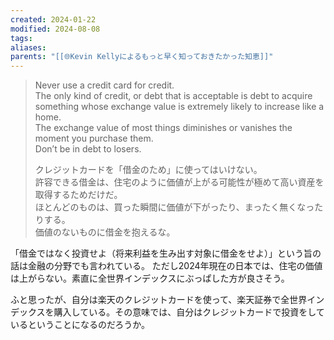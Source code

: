 ```yaml
---
created: 2024-01-22
modified: 2024-08-08
tags: 
aliases: 
parents: "[[🌐Kevin Kellyによるもっと早く知っておきたかった知恵]]"
---
```

> Never use a credit card for credit.  
> The only kind of credit, or debt that is acceptable is debt to acquire something whose exchange value is extremely likely to increase like a home.  
> The exchange value of most things diminishes or vanishes the moment you purchase them.  
> Don’t be in debt to losers.
> 
> クレジットカードを「借金のため」に使ってはいけない。  
> 許容できる借金は、住宅のように価値が上がる可能性が極めて高い資産を取得するためだけだ。  
> ほとんどのものは、買った瞬間に価値が下がったり、まったく無くなったりする。  
> 価値のないものに借金を抱えるな。

「借金ではなく投資せよ（将来利益を生み出す対象に借金をせよ）」という旨の話は金融の分野でも言われている。
ただし2024年現在の日本では、住宅の価値は上がらない。素直に全世界インデックスにぶっぱした方が良さそう。

ふと思ったが、自分は楽天のクレジットカードを使って、楽天証券で全世界インデックスを購入している。その意味では、自分はクレジットカードで投資をしているということになるのだろうか。
